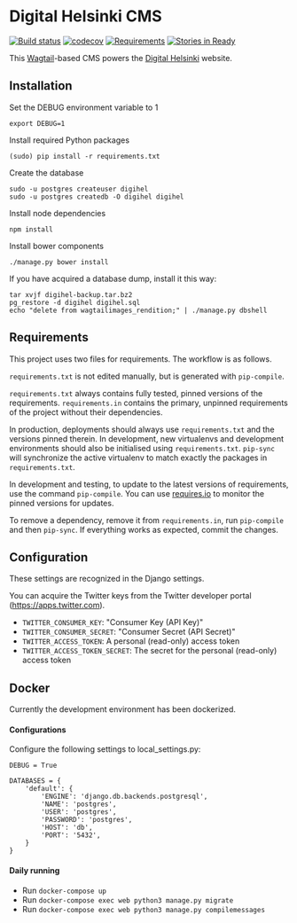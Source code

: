 Digital Helsinki CMS
====================

[![Build status](https://travis-ci.org/City-of-Helsinki/digihel.svg?branch=master)](https://travis-ci.org/City-of-Helsinki/digihel)
[![codecov](https://codecov.io/gh/City-of-Helsinki/digihel/branch/master/graph/badge.svg)](https://codecov.io/gh/City-of-Helsinki/digihel)
[![Requirements](https://requires.io/github/City-of-Helsinki/digihel/requirements.svg?branch=master)](https://requires.io/github/City-of-Helsinki/digihel/requirements/?branch=master)
[![Stories in Ready](https://badge.waffle.io/City-of-Helsinki/digihel.svg?label=ready&title=Ready)](http://waffle.io/City-of-Helsinki/digihel)


This [Wagtail](https://wagtail.io/)-based CMS powers the [Digital Helsinki](http://digi.hel.fi) website.

Installation
------------

Set the DEBUG environment variable to 1

```
export DEBUG=1
```

Install required Python packages

```
(sudo) pip install -r requirements.txt
```

Create the database

```
sudo -u postgres createuser digihel
sudo -u postgres createdb -O digihel digihel
```

Install node dependencies

```
npm install
```

Install bower components

```
./manage.py bower install
```

If you have acquired a database dump, install it this way:

```
tar xvjf digihel-backup.tar.bz2
pg_restore -d digihel digihel.sql
echo "delete from wagtailimages_rendition;" | ./manage.py dbshell
```

Requirements
------------

This project uses two files for requirements. The workflow is as follows.

`requirements.txt` is not edited manually, but is generated
with `pip-compile`.

`requirements.txt` always contains fully tested, pinned versions
of the requirements. `requirements.in` contains the primary, unpinned
requirements of the project without their dependencies.

In production, deployments should always use `requirements.txt`
and the versions pinned therein. In development, new virtualenvs
and development environments should also be initialised using
`requirements.txt`. `pip-sync` will synchronize the active
virtualenv to match exactly the packages in `requirements.txt`.

In development and testing, to update to the latest versions
of requirements, use the command `pip-compile`. You can
use [requires.io](https://requires.io) to monitor the
pinned versions for updates.

To remove a dependency, remove it from `requirements.in`,
run `pip-compile` and then `pip-sync`. If everything works
as expected, commit the changes.

Configuration
-------------

These settings are recognized in the Django settings.

You can acquire the Twitter keys from the Twitter developer portal (https://apps.twitter.com).

* `TWITTER_CONSUMER_KEY`: "Consumer Key (API Key)"
* `TWITTER_CONSUMER_SECRET`: "Consumer Secret (API Secret)"
* `TWITTER_ACCESS_TOKEN`: A personal (read-only) access token
* `TWITTER_ACCESS_TOKEN_SECRET`: The secret for the personal (read-only) access token

Docker
------
Currently the development environment has been dockerized.

#### Configurations
Configure the following settings to local_settings.py:
```
DEBUG = True

DATABASES = {
    'default': {
        'ENGINE': 'django.db.backends.postgresql',
        'NAME': 'postgres',
        'USER': 'postgres',
        'PASSWORD': 'postgres',
        'HOST': 'db',
        'PORT': '5432',
    }
}
```
#### Daily running
* Run `docker-compose up`
* Run `docker-compose exec web python3 manage.py migrate`
* Run `docker-compose exec web python3 manage.py compilemessages`
